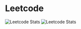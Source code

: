 # Leetcode

![Leetcode Stats](https://leetcard.jacoblin.cool/chef_shubho?width=500&height=500&ext=heatmap)
![Leetcode Stats](https://leetcard.jacoblin.cool/chef_shubho?width=500&height=500&ext=contest)

